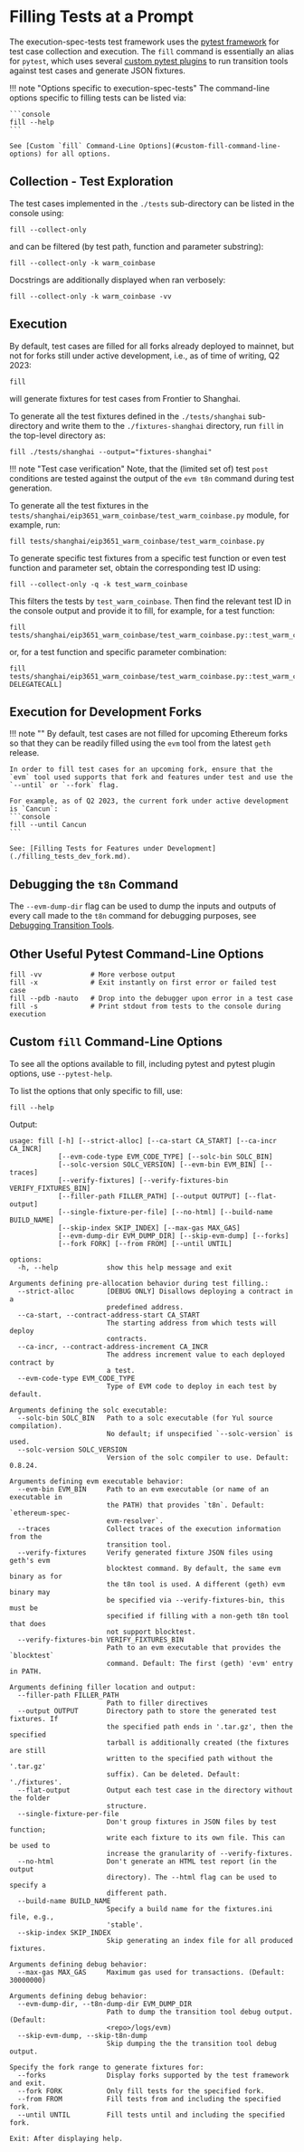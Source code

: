 # Filling Tests at a Prompt

The execution-spec-tests test framework uses the [pytest framework](https://docs.pytest.org/en/latest/) for test case collection and execution. The `fill` command is essentially an alias for `pytest`, which uses several [custom pytest plugins](../library/pytest_plugins/index.md) to run transition tools against test cases and generate JSON fixtures.

!!! note "Options specific to execution-spec-tests"
    The command-line options specific to filling tests can be listed via:

    ```console
    fill --help
    ```

    See [Custom `fill` Command-Line Options](#custom-fill-command-line-options) for all options.

## Collection - Test Exploration

The test cases implemented in the `./tests` sub-directory can be listed in the console using:

```console
fill --collect-only
```

and can be filtered (by test path, function and parameter substring):

```console
fill --collect-only -k warm_coinbase
```

Docstrings are additionally displayed when ran verbosely:

```console
fill --collect-only -k warm_coinbase -vv
```

## Execution

By default, test cases are filled for all forks already deployed to mainnet, but not for forks still under active development, i.e., as of time of writing, Q2 2023:

```console
fill
```

will generate fixtures for test cases from Frontier to Shanghai.

To generate all the test fixtures defined in the `./tests/shanghai` sub-directory and write them to the `./fixtures-shanghai` directory, run `fill` in the top-level directory as:

```console
fill ./tests/shanghai --output="fixtures-shanghai"
```

!!! note "Test case verification"
    Note, that the (limited set of) test `post` conditions are tested against the output of the `evm t8n` command during test generation.

To generate all the test fixtures in the `tests/shanghai/eip3651_warm_coinbase/test_warm_coinbase.py` module, for example, run:

```console
fill tests/shanghai/eip3651_warm_coinbase/test_warm_coinbase.py
```

To generate specific test fixtures from a specific test function or even test function and parameter set, obtain the corresponding test ID using:

```console
fill --collect-only -q -k test_warm_coinbase
```

This filters the tests by `test_warm_coinbase`. Then find the relevant test ID in the console output and provide it to fill, for example, for a test function:

```console
fill tests/shanghai/eip3651_warm_coinbase/test_warm_coinbase.py::test_warm_coinbase_gas_usage
```

or, for a test function and specific parameter combination:

```console
fill tests/shanghai/eip3651_warm_coinbase/test_warm_coinbase.py::test_warm_coinbase_gas_usage[fork_Paris-DELEGATECALL]
```

## Execution for Development Forks

!!! note ""
    By default, test cases are not filled for upcoming Ethereum forks so that they can be readily filled using the `evm` tool from the latest `geth` release.

    In order to fill test cases for an upcoming fork, ensure that the `evm` tool used supports that fork and features under test and use the `--until` or `--fork` flag.
    
    For example, as of Q2 2023, the current fork under active development is `Cancun`:
    ```console
    fill --until Cancun
    ```

    See: [Filling Tests for Features under Development](./filling_tests_dev_fork.md).

## Debugging the `t8n` Command

The `--evm-dump-dir` flag can be used to dump the inputs and outputs of every call made to the `t8n` command for debugging purposes, see [Debugging Transition Tools](./debugging_t8n_tools.md).

## Other Useful Pytest Command-Line Options

```console
fill -vv            # More verbose output
fill -x             # Exit instantly on first error or failed test case
fill --pdb -nauto   # Drop into the debugger upon error in a test case
fill -s             # Print stdout from tests to the console during execution
```

## Custom `fill` Command-Line Options

To see all the options available to fill, including pytest and pytest plugin options, use `--pytest-help`.

To list the options that only specific to fill, use:

```console
fill --help
```

Output:

```text
usage: fill [-h] [--strict-alloc] [--ca-start CA_START] [--ca-incr CA_INCR]
            [--evm-code-type EVM_CODE_TYPE] [--solc-bin SOLC_BIN]
            [--solc-version SOLC_VERSION] [--evm-bin EVM_BIN] [--traces]
            [--verify-fixtures] [--verify-fixtures-bin VERIFY_FIXTURES_BIN]
            [--filler-path FILLER_PATH] [--output OUTPUT] [--flat-output]
            [--single-fixture-per-file] [--no-html] [--build-name BUILD_NAME]
            [--skip-index SKIP_INDEX] [--max-gas MAX_GAS]
            [--evm-dump-dir EVM_DUMP_DIR] [--skip-evm-dump] [--forks]
            [--fork FORK] [--from FROM] [--until UNTIL]

options:
  -h, --help            show this help message and exit

Arguments defining pre-allocation behavior during test filling.:
  --strict-alloc        [DEBUG ONLY] Disallows deploying a contract in a
                        predefined address.
  --ca-start, --contract-address-start CA_START
                        The starting address from which tests will deploy
                        contracts.
  --ca-incr, --contract-address-increment CA_INCR
                        The address increment value to each deployed contract by
                        a test.
  --evm-code-type EVM_CODE_TYPE
                        Type of EVM code to deploy in each test by default.

Arguments defining the solc executable:
  --solc-bin SOLC_BIN   Path to a solc executable (for Yul source compilation).
                        No default; if unspecified `--solc-version` is used.
  --solc-version SOLC_VERSION
                        Version of the solc compiler to use. Default: 0.8.24.

Arguments defining evm executable behavior:
  --evm-bin EVM_BIN     Path to an evm executable (or name of an executable in
                        the PATH) that provides `t8n`. Default: `ethereum-spec-
                        evm-resolver`.
  --traces              Collect traces of the execution information from the
                        transition tool.
  --verify-fixtures     Verify generated fixture JSON files using geth's evm
                        blocktest command. By default, the same evm binary as for
                        the t8n tool is used. A different (geth) evm binary may
                        be specified via --verify-fixtures-bin, this must be
                        specified if filling with a non-geth t8n tool that does
                        not support blocktest.
  --verify-fixtures-bin VERIFY_FIXTURES_BIN
                        Path to an evm executable that provides the `blocktest`
                        command. Default: The first (geth) 'evm' entry in PATH.

Arguments defining filler location and output:
  --filler-path FILLER_PATH
                        Path to filler directives
  --output OUTPUT       Directory path to store the generated test fixtures. If
                        the specified path ends in '.tar.gz', then the specified
                        tarball is additionally created (the fixtures are still
                        written to the specified path without the '.tar.gz'
                        suffix). Can be deleted. Default: './fixtures'.
  --flat-output         Output each test case in the directory without the folder
                        structure.
  --single-fixture-per-file
                        Don't group fixtures in JSON files by test function;
                        write each fixture to its own file. This can be used to
                        increase the granularity of --verify-fixtures.
  --no-html             Don't generate an HTML test report (in the output
                        directory). The --html flag can be used to specify a
                        different path.
  --build-name BUILD_NAME
                        Specify a build name for the fixtures.ini file, e.g.,
                        'stable'.
  --skip-index SKIP_INDEX
                        Skip generating an index file for all produced fixtures.

Arguments defining debug behavior:
  --max-gas MAX_GAS     Maximum gas used for transactions. (Default: 30000000)

Arguments defining debug behavior:
  --evm-dump-dir, --t8n-dump-dir EVM_DUMP_DIR
                        Path to dump the transition tool debug output.  (Default:
                        <repo>/logs/evm)
  --skip-evm-dump, --skip-t8n-dump
                        Skip dumping the the transition tool debug output.

Specify the fork range to generate fixtures for:
  --forks               Display forks supported by the test framework and exit.
  --fork FORK           Only fill tests for the specified fork.
  --from FROM           Fill tests from and including the specified fork.
  --until UNTIL         Fill tests until and including the specified fork.

Exit: After displaying help.
```
